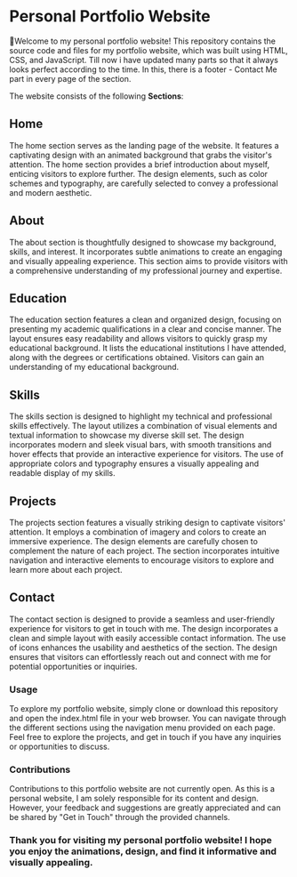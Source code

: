 # Personal Portfolio Website

🙌Welcome to my personal portfolio website! This repository contains the source code and files for my portfolio website, which was built using HTML, CSS, and JavaScript. Till now i have updated many parts so that it always looks perfect according to the time. In this, there is a footer - Contact Me part in every page of the section. 

The website consists of the following **Sections**:

## Home
The home section serves as the landing page of the website. It features a captivating design with an animated background that grabs the visitor's attention. The home section provides a brief introduction about myself, enticing visitors to explore further. The design elements, such as color schemes and typography, are carefully selected to convey a professional and modern aesthetic.

## About
The about section is thoughtfully designed to showcase my background, skills, and interest. It incorporates subtle animations to create an engaging and visually appealing experience. This section aims to provide visitors with a comprehensive understanding of my professional journey and expertise.

## Education
The education section features a clean and organized design, focusing on presenting my academic qualifications in a clear and concise manner. The layout ensures easy readability and allows visitors to quickly grasp my educational background. It lists the educational institutions I have attended, along with the degrees or certifications obtained. Visitors can gain an understanding of my educational background.

## Skills
The skills section is designed to highlight my technical and professional skills effectively. The layout utilizes a combination of visual elements and textual information to showcase my diverse skill set. The design incorporates modern and sleek visual bars, with smooth transitions and hover effects that provide an interactive experience for visitors. The use of appropriate colors and typography ensures a visually appealing and readable display of my skills.

## Projects
The projects section features a visually striking design to captivate visitors' attention. It employs a combination of imagery and colors to create an immersive experience. The design elements are carefully chosen to complement the nature of each project. The section incorporates intuitive navigation and interactive elements to encourage visitors to explore and learn more about each project.

## Contact
The contact section is designed to provide a seamless and user-friendly experience for visitors to get in touch with me. The design incorporates a clean and simple layout with easily accessible contact information. The use of icons enhances the usability and aesthetics of the section. The design ensures that visitors can effortlessly reach out and connect with me for potential opportunities or inquiries.

### Usage
To explore my portfolio website, simply clone or download this repository and open the index.html file in your web browser. You can navigate through the different sections using the navigation menu provided on each page. Feel free to explore the projects, and get in touch if you have any inquiries or opportunities to discuss.

### Contributions
Contributions to this portfolio website are not currently open. As this is a personal website, I am solely responsible for its content and design. However, your feedback and suggestions are greatly appreciated and can be shared by "Get in Touch" through the provided channels.

### Thank you for visiting my personal portfolio website! I hope you enjoy the animations, design, and find it informative and visually appealing.
